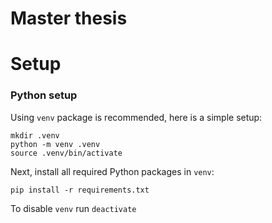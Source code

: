 # Master thesis

# Setup

### Python setup
Using `venv` package is recommended, here is a simple setup:
```
mkdir .venv
python -m venv .venv
source .venv/bin/activate
``` 
Next, install all required Python packages in `venv`: 
```
pip install -r requirements.txt
```
To disable `venv` run `deactivate`
